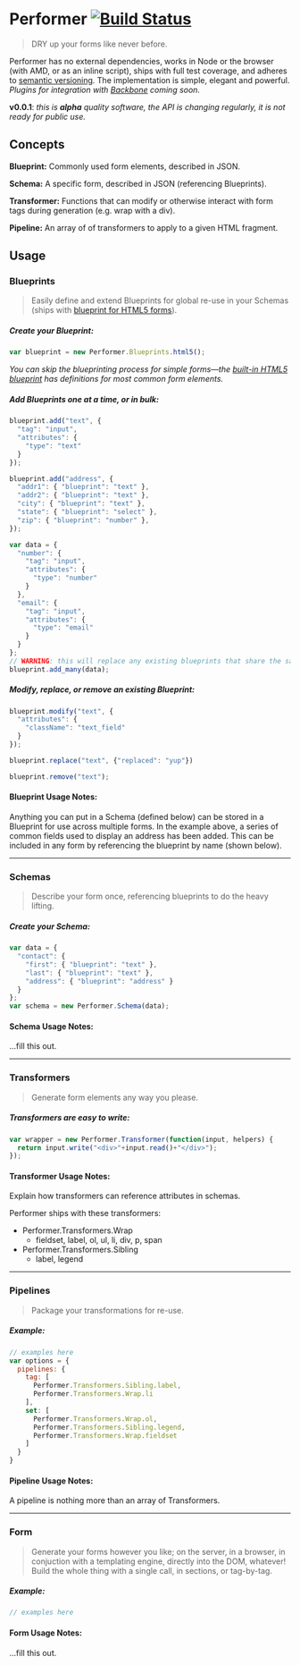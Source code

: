# Performer [![Build Status](https://secure.travis-ci.org/tkellen/performer.png)](http://travis-ci.org/[tkellen]/[performer])
> DRY up your forms like never before.

Performer has no external dependencies, works in Node or the browser (with AMD, or as an inline script), ships with full test coverage, and adheres to [semantic versioning](http://semver.org/).  The implementation is simple, elegant and powerful. *Plugins for integration with [Backbone](http://documentcloud.github.com/backbone/) coming soon.*

**v0.0.1**: *this is **alpha** quality software, the API is changing regularly, it is not ready for public use.*

## Concepts

**Blueprint:** Commonly used form elements, described in JSON.

**Schema:** A specific form, described in JSON (referencing Blueprints).

**Transformer:** Functions that can modify or otherwise interact with form tags during generation (e.g. wrap with a div).

**Pipeline:** An array of of transformers to apply to a given HTML fragment.

## Usage

### Blueprints
> Easily define and extend Blueprints for global re-use in your Schemas (ships with [blueprint for HTML5 forms](https://github.com/tkellen/performer/blob/master/lib/performer/blueprints/html5.js)).

##### Create your Blueprint:
```javascript
var blueprint = new Performer.Blueprints.html5();
```

*You can skip the blueprinting process for simple forms&mdash;the [built-in HTML5 blueprint](https://github.com/tkellen/performer/blob/master/lib/performer/blueprints/html5.js) has definitions for most common form elements.*

##### Add Blueprints one at a time, or in bulk:
```javascript
blueprint.add("text", {
  "tag": "input",
  "attributes": {
    "type": "text"
  }
});

blueprint.add("address", {
  "addr1": { "blueprint": "text" },
  "addr2": { "blueprint": "text" },
  "city": { "blueprint": "text" },
  "state": { "blueprint": "select" },
  "zip": { "blueprint": "number" },
});

var data = {
  "number": {
    "tag": "input",
    "attributes": {
      "type": "number"
    }
  },
  "email": {
    "tag": "input",
    "attributes": {
      "type": "email"
    }
  }
};
// WARNING: this will replace any existing blueprints that share the same key
blueprint.add_many(data);
```

##### Modify, replace, or remove an existing Blueprint:
```javascript
blueprint.modify("text", {
  "attributes": {
    "className": "text_field"
  }
});

blueprint.replace("text", {"replaced": "yup"})

blueprint.remove("text");
```

#### Blueprint Usage Notes:
Anything you can put in a Schema (defined below) can be stored in a Blueprint for use across multiple forms.  In the example above, a series of common fields used to display an address has been added.  This can be included in any form by referencing the blueprint by name (shown below).

---

### Schemas
> Describe your form once, referencing blueprints to do the heavy lifting.

##### Create your Schema:
```javascript
var data = {
  "contact": {
    "first": { "blueprint": "text" },
    "last": { "blueprint": "text" },
    "address": { "blueprint": "address" }
  }
};
var schema = new Performer.Schema(data);
```

#### Schema Usage Notes:
...fill this out.

---

### Transformers
> Generate form elements any way you please.

##### Transformers are easy to write:
```javascript
var wrapper = new Performer.Transformer(function(input, helpers) {
  return input.write("<div>"+input.read()+"</div>");
});
```

#### Transformer Usage Notes:
Explain how transformers can reference attributes in schemas.

Performer ships with these transformers:

  * Performer.Transformers.Wrap
    - fieldset, label, ol, ul, li, div, p, span
  * Performer.Transformers.Sibling
    - label, legend

---

### Pipelines
> Package your transformations for re-use.

##### Example:
```javascript
// examples here
var options = {
  pipelines: {
    tag: [
      Performer.Transformers.Sibling.label,
      Performer.Transformers.Wrap.li
    ],
    set: [
      Performer.Transformers.Wrap.ol,
      Performer.Transformers.Sibling.legend,
      Performer.Transformers.Wrap.fieldset
    ]
  }
}
```

#### Pipeline Usage Notes:
A pipeline is nothing more than an array of Transformers.

---

### Form
> Generate your forms however you like; on the server, in a browser, in conjuction with a templating engine, directly into the DOM, whatever!  Build the whole thing with a single call, in sections, or tag-by-tag.

##### Example:
```javascript
// examples here
```

#### Form Usage Notes:
...fill this out.
